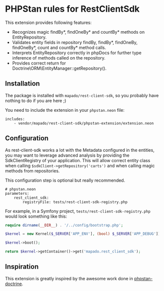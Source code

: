 # PHPStan rules for RestClientSdk

This extension provides following features:

- Recognizes magic findBy*, findOneBy* and countBy\* methods on EntityRepository.
- Validates entity fields in repository findBy, findBy*, findOneBy, findOneBy*, count and countBy\* method calls.
- Interprets EntityRepository<MyEntity> correctly in phpDocs for further type inference of methods called on the repository.
- Provides correct return for Doctrine\ORM\EntityManager::getRepository().

## Installation

The package is installed with `mapado/rest-client-sdk`, so you probably have nothing to do if you are here ;)

You need to include the extension in your `phpstan.neon` file:

```neon
includes:
    - vendor/mapado/rest-client-sdk/phpstan-extension/extension.neon
```

## Configuration

As rest-client-sdk works a lot with the Metadata configured in the entities, you may want to leverage advanced analysis by providing the SdkClientRegistry of your application.
This will allow correct entity class when calling `$sdkClient->getRepository('carts')` and when calling magic methods from repositories.

This configuration step is optional but really recommended.

```neon
# phpstan.neon
parameters:
    rest_client_sdk:
        registryFile: tests/rest-client-sdk-registry.php
```

For example, in a Symfony project, `tests/rest-client-sdk-registry.php` would look something like this:

```php
require dirname(__DIR__) . '/../config/bootstrap.php';

$kernel = new Kernel($_SERVER['APP_ENV'], (bool) $_SERVER['APP_DEBUG']);

$kernel->boot();

return $kernel->getContainer()->get('mapado.rest_client_sdk');
```

## Inspiration

This extension is greatly inspired by the awesome work done in [phpstan-doctrine](https://github.com/phpstan/phpstan-doctrine).
